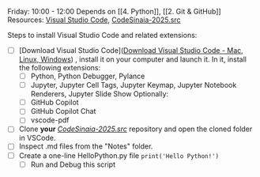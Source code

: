 Friday: 10:00 - 12:00
Depends on [[4. Python]], [[2. Git & GitHub]]
Resources: [Visual Studio Code](https://code.visualstudio.com/download), [CodeSinaia-2025.src](https://github.com/FlorinTeo/CodeSinaia-2025.src)

Steps to install Visual Studio Code and related extensions:
- [ ]  [Download Visual Studio Code]([Download Visual Studio Code - Mac, Linux, Windows](https://code.visualstudio.com/download)) , install it on your computer and launch it. In it, install the following extensions:
	- [ ] Python, Python Debugger, Pylance
	- [ ] Jupyter, Jupyter Cell Tags, Jupyter Keymap, Jupyter Notebook Renderers, Jupyter Slide Show
	Optionally:
	- [ ] GitHub Copilot
	- [ ] GitHub Copilot Chat
	- [ ] vscode-pdf
- [ ] Clone **your** [_CodeSinaia-2025.src_](https://github.com/FlorinTeo/CodeSinaia-2025.src) repository and open the cloned folder in VSCode.
- [ ] Inspect .md files from the "Notes" folder.
- [ ] Create a one-line HelloPython.py file
		`print('Hello Python!')`
	 - [ ] Run and Debug this script
